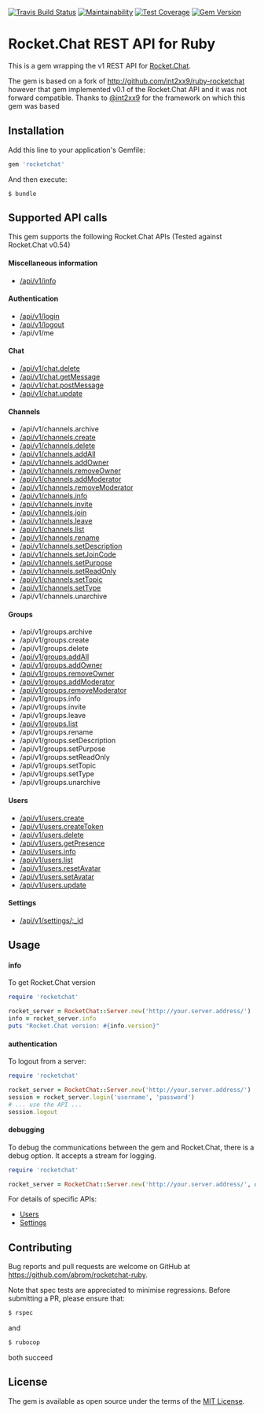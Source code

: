 [![Travis Build Status](http://img.shields.io/travis/abrom/rocketchat-ruby.svg?style=flat)](https://travis-ci.org/abrom/rocketchat-ruby)
[![Maintainability](https://api.codeclimate.com/v1/badges/9de85764122a44a14c22/maintainability)](https://codeclimate.com/github/abrom/rocketchat-ruby/maintainability)
[![Test Coverage](https://api.codeclimate.com/v1/badges/9de85764122a44a14c22/test_coverage)](https://codeclimate.com/github/abrom/rocketchat-ruby/test_coverage)
[![Gem Version](http://img.shields.io/gem/v/rocketchat.svg?style=flat)](#)

# Rocket.Chat REST API for Ruby

This is a gem wrapping the v1 REST API for [Rocket.Chat](https://rocket.chat/).

The gem is based on a fork of http://github.com/int2xx9/ruby-rocketchat however that gem implemented v0.1
of the Rocket.Chat API and it was not forward compatible. Thanks to [@int2xx9](http://github.com/int2xx9) for the
framework on which this gem was based 

## Installation

Add this line to your application's Gemfile:

```ruby
gem 'rocketchat'
```

And then execute:

    $ bundle


## Supported API calls

This gem supports the following Rocket.Chat APIs (Tested against Rocket.Chat v0.54)

#### Miscellaneous information
* [/api/v1/info](#info)

#### Authentication
* [/api/v1/login](docs/authentication.md#login)
* [/api/v1/logout](docs/authentication.md#logout)
* /api/v1/me

#### Chat
* [/api/v1/chat.delete](docs/chat.md#delete)
* [/api/v1/chat.getMessage](docs/chat.md#getmessage)
* [/api/v1/chat.postMessage](docs/chat.md#postmessage)
* [/api/v1/chat.update](docs/chat.md#update)

#### Channels
* /api/v1/channels.archive
* [/api/v1/channels.create](docs/channels.md#channelscreate)
* [/api/v1/channels.delete](docs/channels.md#channelsdelete)
* [/api/v1/channels.addAll](docs/channels.md#channelsaddall)
* [/api/v1/channels.addOwner](docs/channels.md#channelsaddowner)
* [/api/v1/channels.removeOwner](docs/channels.md#channelsremoveowner)
* [/api/v1/channels.addModerator](docs/channels.md#channelsaddmoderator)
* [/api/v1/channels.removeModerator](docs/channels.md#channelsremovemoderator)
* [/api/v1/channels.info](docs/channels.md#channelsinfo)
* [/api/v1/channels.invite](docs/channels.md#channelsinvite)
* [/api/v1/channels.join](docs/channels.md#channelsjoin)
* [/api/v1/channels.leave](docs/channels.md#channelsleave)
* [/api/v1/channels.list](docs/channels.md#channelslist)
* [/api/v1/channels.rename](docs/channels.md#channelsrename)
* [/api/v1/channels.setDescription](docs/channels.md#channelsset_attr)
* [/api/v1/channels.setJoinCode](docs/channels.md#channelsset_attr)
* [/api/v1/channels.setPurpose](docs/channels.md#channelsset_attr)
* [/api/v1/channels.setReadOnly](docs/channels.md#channelsset_attr)
* [/api/v1/channels.setTopic](docs/channels.md#channelsset_attr)
* [/api/v1/channels.setType](docs/channels.md#channelsset_attr)
* /api/v1/channels.unarchive

#### Groups
* /api/v1/groups.archive
* /api/v1/groups.create
* /api/v1/groups.delete
* [/api/v1/groups.addAll](docs/groups.md#groupsaddall)
* [/api/v1/groups.addOwner](docs/groups.md#groupsaddowner)
* [/api/v1/groups.removeOwner](docs/groups.md#groupsremoveowner)
* [/api/v1/groups.addModerator](docs/groups.md#groupsaddmoderator)
* [/api/v1/groups.removeModerator](docs/groups.md#groupsremovemoderator)
* /api/v1/groups.info
* /api/v1/groups.invite
* /api/v1/groups.leave
* [/api/v1/groups.list](docs/groups.md#groupslist)
* /api/v1/groups.rename
* /api/v1/groups.setDescription
* /api/v1/groups.setPurpose
* /api/v1/groups.setReadOnly
* /api/v1/groups.setTopic
* /api/v1/groups.setType
* /api/v1/groups.unarchive

#### Users
* [/api/v1/users.create](docs/users.md#userscreate)
* [/api/v1/users.createToken](docs/users.md#userscreatetoken)
* [/api/v1/users.delete](docs/users.md#usersdelete)
* [/api/v1/users.getPresence](docs/users.md#usersgetpresence)
* [/api/v1/users.info](docs/users.md#usersinfo)
* [/api/v1/users.list](docs/users.md#userslist)
* [/api/v1/users.resetAvatar](docs/users.md#usersresetavatar)
* [/api/v1/users.setAvatar](docs/users.md#userssetavatar)
* [/api/v1/users.update](docs/users.md#usersupdate)

#### Settings
* [/api/v1/settings/:_id](docs/settings.md#settingsget)


## Usage

#### info
To get Rocket.Chat version

```ruby
require 'rocketchat'

rocket_server = RocketChat::Server.new('http://your.server.address/')
info = rocket_server.info
puts "Rocket.Chat version: #{info.version}"
```

#### authentication
To logout from a server:

```ruby
require 'rocketchat'

rocket_server = RocketChat::Server.new('http://your.server.address/')
session = rocket_server.login('username', 'password')
# ... use the API ...
session.logout
```

#### debugging
To debug the communications between the gem and Rocket.Chat, there is a debug option.
It accepts a stream for logging.

```ruby
require 'rocketchat'

rocket_server = RocketChat::Server.new('http://your.server.address/', debug: $stderr)
```


For details of specific APIs:

* [Users](docs/users.md)
* [Settings](docs/settings.md)


## Contributing

Bug reports and pull requests are welcome on GitHub at https://github.com/abrom/rocketchat-ruby.

Note that spec tests are appreciated to minimise regressions. Before submitting a PR, please ensure that:
 
```bash
$ rspec
```
and

```bash
$ rubocop
```
both succeed 

## License

The gem is available as open source under the terms of the [MIT License](http://opensource.org/licenses/MIT).
